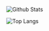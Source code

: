 ![Github Stats](https://github-readme-stats.vercel.app/api?username=catch6&count_private=true&show_icons=true&theme=gruvbox)

![Top Langs](https://github-readme-stats.vercel.app/api/top-langs/?username=catch6&layout=compact)

<!--START_SECTION:waka-->
<!--END_SECTION:waka-->
